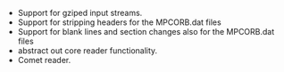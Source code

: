 * Support for gziped input streams.
* Support for stripping headers for the MPCORB.dat files
* Support for blank lines and section changes also for the MPCORB.dat files
* abstract out core reader functionality.
* Comet reader.